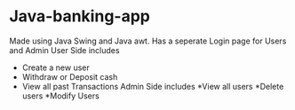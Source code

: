 # Java-banking-app
Made using Java Swing and Java awt. Has a seperate Login page for Users and Admin
User Side includes 
* Create a new user
* Withdraw or Deposit cash
* View all past Transactions
Admin Side includes
*View all users
*Delete users
*Modify Users
